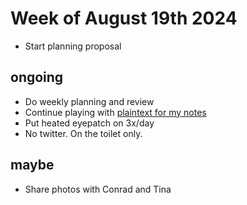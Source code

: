 # Week of August 19th 2024

- Start planning proposal

## ongoing

- Do weekly planning and review
- Continue playing with [plaintext for my notes](./digital-home.md)
- Put heated eyepatch on 3x/day
- No twitter. On the toilet only.

## maybe

- Share photos with Conrad and Tina
